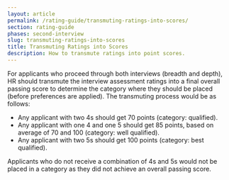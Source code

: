 ```yaml
---
layout: article
permalink: /rating-guide/transmuting-ratings-into-scores/
section: rating-guide
phases: second-interview
slug: transmuting-ratings-into-scores
title: Transmuting Ratings into Scores
description: How to transmute ratings into point scores.
---
```


For applicants who proceed through both interviews (breadth and depth), HR should transmute the interview assessment ratings into a final overall passing score to determine the category where they should be placed (before preferences are applied). The transmuting process would be as follows:

- Any applicant with two 4s should get 70 points (category: qualified).
- Any applicant with one 4 and one 5 should get 85 points, based on average of 70 and 100 (category: well qualified).
- Any applicant with two 5s should get 100 points (category: best qualified).

Applicants who do not receive a combination of 4s and 5s would not be placed in a category as they did not achieve an overall passing score.
